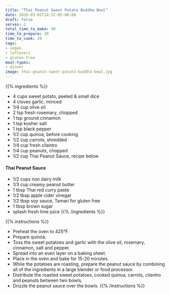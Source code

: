 ```yaml
---
title: "Thai Peanut Sweet Potato Buddha Bowl"
date: 2020-03-01T14:52:05-06:00
draft: false
serves: 2
total_time_to_make: 40
time_to_prepare: 20
time_to_cook: 20
tags:
- vegan
- leftovers
- gluten-free
meal-types:
- dinner
image: thai-peanut-sweet-potato-buddha-bowl.jpg
---
```


{{% ingredients %}}
- 4 cups sweet potato, peeled & small dice
- 4 cloves garlic, minced
- 1/4 cup olive oil
- 2 tsp fresh rosemary, chopped
- 1 tsp ground cinnamon
- 1 tsp kosher salt
- 1 tsp black pepper
- 1/2 cup quinoa, before cooking
- 1/2 cup carrots, shredded
- 1/4 cup fresh cilantro
- 1/4 cup peanuts, chopped
- 1/2 cup Thai Peanut Sauce, recipe below
#### Thai Peanut Sauce
- 1/2 cups non dairy milk
- 1/3 cup creamy peanut butter
- 1 tbsp Thai red curry paste
- 1/2 tbsp apple cider vinegar
- 1/2 tbsp soy sauce, Tamari for gluten free
- 1 tbsp brown sugar
- splash fresh lime juice
{{% /ingredients %}}

{{% instructions %}}
- Preheat the oven to 425°F.
- Prepare quinoa.
- Toss the sweet potatoes and garlic with the olive oil, rosemary, cinnamon, salt and pepper.
- Spread into an even layer on a baking sheet.
- Place in the oven and bake for 15-20 minutes.
- While the potatoes are roasting, prepare the peanut sauce by combining all of the ingredients in a large blender or food processor.
- Distribute the roasted sweet potatoes, cooked quinoa, carrots, cilantro and peanuts between two bowls.
- Drizzle the peanut sauce over the bowls.
{{% /instructions %}}
